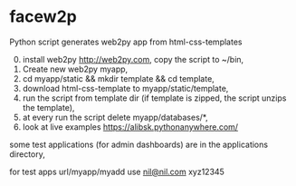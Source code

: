 # facew2p

Python script generates web2py app from html-css-templates

0. install web2py http://web2py.com, copy the script to ~/bin,
1. Create new web2py myapp,
2. cd myapp/static && mkdir template && cd template,
3. download html-css-template to myapp/static/template,
4. run the script from template dir  (if template is zipped,  the script unzips the template),
5. at every run the script delete myapp/databases/*,
6. look at live examples  https://alibsk.pythonanywhere.com/


some test applications (for admin dashboards) are in the applications directory,

for test apps url/myapp/myadd use  nil@nil.com xyz12345

